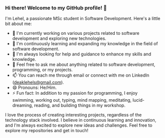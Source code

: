 ### Hi there! Welcome to my GitHub profile! 👋

I'm Lehel, a passionate MSc student in Software Development. Here's a little bit about me:

- 🔭 I'm currently working on various projects related to software development and exploring new technologies.
- 🌱 I'm continuously learning and expanding my knowledge in the field of software development.
- 🤔 I'm always looking for help and guidance to enhance my skills and knowledge.
- 💬 Feel free to ask me about anything related to software development, programming, or my projects.
- 📫 You can reach me through email or connect with me on LinkedIn (deaklehels@gmail.com).
- 😄 Pronouns: He/Him.
- ⚡ Fun fact: In addition to my passion for programming, I enjoy swimming, working out, typing, mind mapping, meditating, lucid-dreaming, reading, and building things in my workshop.

I love the process of creating interesting projects, regardless of the technology stack involved. I believe in continuous learning and innovation, and I'm always excited to explore new ideas and challenges. Feel free to explore my repositories and get in touch!
